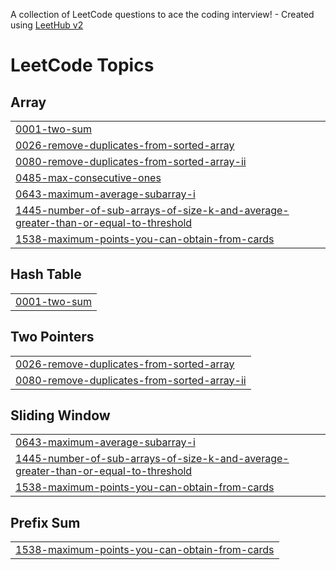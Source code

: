 A collection of LeetCode questions to ace the coding interview! - Created using [LeetHub v2](https://github.com/arunbhardwaj/LeetHub-2.0)
<!---LeetCode Topics Start-->
# LeetCode Topics
## Array
|  |
| ------- |
| [0001-two-sum](https://github.com/anilreddyC22/Leet-Code-Problems/tree/master/0001-two-sum) |
| [0026-remove-duplicates-from-sorted-array](https://github.com/anilreddyC22/Leet-Code-Problems/tree/master/0026-remove-duplicates-from-sorted-array) |
| [0080-remove-duplicates-from-sorted-array-ii](https://github.com/anilreddyC22/Leet-Code-Problems/tree/master/0080-remove-duplicates-from-sorted-array-ii) |
| [0485-max-consecutive-ones](https://github.com/anilreddyC22/Leet-Code-Problems/tree/master/0485-max-consecutive-ones) |
| [0643-maximum-average-subarray-i](https://github.com/anilreddyC22/Leet-Code-Problems/tree/master/0643-maximum-average-subarray-i) |
| [1445-number-of-sub-arrays-of-size-k-and-average-greater-than-or-equal-to-threshold](https://github.com/anilreddyC22/Leet-Code-Problems/tree/master/1445-number-of-sub-arrays-of-size-k-and-average-greater-than-or-equal-to-threshold) |
| [1538-maximum-points-you-can-obtain-from-cards](https://github.com/anilreddyC22/Leet-Code-Problems/tree/master/1538-maximum-points-you-can-obtain-from-cards) |
## Hash Table
|  |
| ------- |
| [0001-two-sum](https://github.com/anilreddyC22/Leet-Code-Problems/tree/master/0001-two-sum) |
## Two Pointers
|  |
| ------- |
| [0026-remove-duplicates-from-sorted-array](https://github.com/anilreddyC22/Leet-Code-Problems/tree/master/0026-remove-duplicates-from-sorted-array) |
| [0080-remove-duplicates-from-sorted-array-ii](https://github.com/anilreddyC22/Leet-Code-Problems/tree/master/0080-remove-duplicates-from-sorted-array-ii) |
## Sliding Window
|  |
| ------- |
| [0643-maximum-average-subarray-i](https://github.com/anilreddyC22/Leet-Code-Problems/tree/master/0643-maximum-average-subarray-i) |
| [1445-number-of-sub-arrays-of-size-k-and-average-greater-than-or-equal-to-threshold](https://github.com/anilreddyC22/Leet-Code-Problems/tree/master/1445-number-of-sub-arrays-of-size-k-and-average-greater-than-or-equal-to-threshold) |
| [1538-maximum-points-you-can-obtain-from-cards](https://github.com/anilreddyC22/Leet-Code-Problems/tree/master/1538-maximum-points-you-can-obtain-from-cards) |
## Prefix Sum
|  |
| ------- |
| [1538-maximum-points-you-can-obtain-from-cards](https://github.com/anilreddyC22/Leet-Code-Problems/tree/master/1538-maximum-points-you-can-obtain-from-cards) |
<!---LeetCode Topics End-->